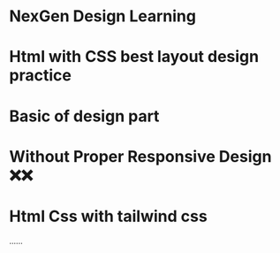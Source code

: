 # NexGen Design Learning
# Html with CSS best layout design practice 
# Basic of design part
# Without Proper Responsive Design ❌❌
# Html Css with tailwind css
......

